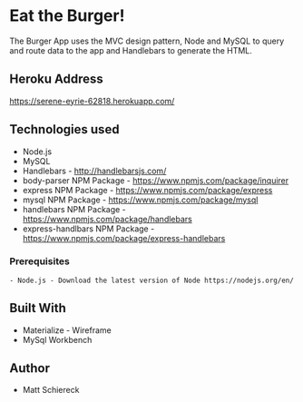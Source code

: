 # Eat the Burger!

The Burger App uses the MVC design pattern, Node and MySQL to query and route data to the app and Handlebars to generate the HTML.

## Heroku Address
https://serene-eyrie-62818.herokuapp.com/

## Technologies used
- Node.js
- MySQL
- Handlebars - http://handlebarsjs.com/
- body-parser NPM Package - https://www.npmjs.com/package/inquirer
- express NPM Package - https://www.npmjs.com/package/express
- mysql NPM Package - https://www.npmjs.com/package/mysql
- handlebars NPM Package - https://www.npmjs.com/package/handlebars
- express-handlbars NPM Package - https://www.npmjs.com/package/express-handlebars

### Prerequisites

```
- Node.js - Download the latest version of Node https://nodejs.org/en/
```

## Built With

* Materialize - Wireframe
* MySql Workbench

## Author

* Matt Schiereck
